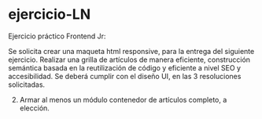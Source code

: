 # ejercicio-LN

Ejercicio práctico Frontend Jr:

Se solicita crear una maqueta html responsive, para la entrega del siguiente ejercicio.
Realizar una grilla de artículos de manera eficiente, construcción semántica basada en la reutilización de código y eficiente a nivel SEO y accesibilidad. Se deberá cumplir con el diseño UI, en las 3 resoluciones solicitadas.

2. Armar al menos un módulo contenedor de artículos completo, a elección. 
